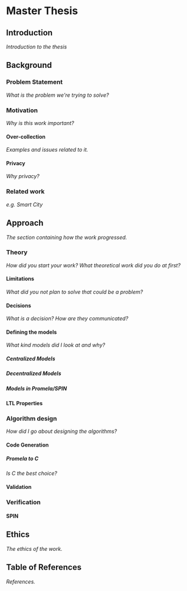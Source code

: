 # Master Thesis

## Introduction

*Introduction to the thesis*

## Background

### Problem Statement

*What is the problem we're trying to solve?*

### Motivation

*Why is this work important?*

#### Over-collection

*Examples and issues related to it.*

#### Privacy

*Why privacy?*

### Related work

*e.g. Smart City*

## Approach

*The section containing how the work progressed.*

### Theory

*How did you start your work? What theoretical work did you do at first?*

#### Limitations

*What did you not plan to solve that could be a problem?*

#### Decisions

*What is a decision? How are they communicated?*

#### Defining the models

*What kind models did I look at and why?*

##### Centralized Models

##### Decentralized Models

##### Models in Promela/SPIN

#### LTL Properties

### Algorithm design

*How did I go about designing the algorithms?*

#### Code Generation

##### Promela to C 

*Is C the best choice?*

#### Validation

### Verification

#### SPIN

## Ethics

*The ethics of the work.*

## Table of References

*References.*
